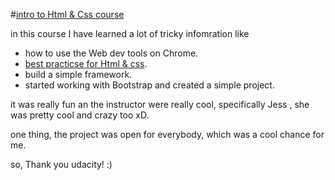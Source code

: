 #[intro to Html & Css course](https://classroom.udacity.com/courses/ud304)

in this course I have learned a lot of tricky infomration like
* how to use the Web dev tools on Chrome.
* [best practicse for Html & css](http://udacity.github.io/frontend-nanodegree-styleguide).
* build a simple framework.
* started working with Bootstrap and created a simple project.

it was really fun an the instructor were really cool, specifically Jess , she was pretty cool and crazy too xD.

one thing, the project was open for everybody, which was a cool chance for me.

so, Thank you udacity! :)
